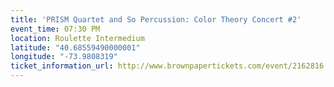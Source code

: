 ```yaml
---
title: 'PRISM Quartet and So Percussion: Color Theory Concert #2'
event_time: 07:30 PM
location: Roulette Intermedium
latitude: "40.68559490000001"
longitude: "-73.9808319"
ticket_information_url: http://www.brownpapertickets.com/event/2162816
---
```


